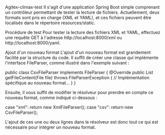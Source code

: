 
Agitex-climax-test
Il s'agit d'une application Spring Boot simple comprenant un contrôleur permettant de tester la lecture de fichiers. Actuellement, deux formats sont pris en charge (XML et YAML), et ces fichiers peuvent être localisés dans le répertoire resources/static.

Procédure de test
Pour tester la lecture des fichiers XML et YAML, effectuez une requête GET à l'adresse http://localhost:8000/xml ou http://localhost:8000/yaml.

Ajout d'un nouveau format
L'ajout d'un nouveau format est grandement facilité par la structure du code. Il suffit de créer une classe qui implémente l'interface FileParser, comme illustré dans l'exemple suivant :

public class CsvFileParser implements FileParser {
    @Override
    public List<Client> getFileContent(File file) throws FileParserException {
       // Implémentation spécifique au nouveau format...
    }
}

Ensuite, il vous suffit de modifier le résolveur pour prendre en compte ce nouveau format, comme indiqué ci-dessous :

case "xml":
    return new XmlFileParser();
case "csv":
    return new CsvFileParser();

L'ajout de ces une ou deux lignes dans le résolveur est donc tout ce qui est nécessaire pour intégrer un nouveau format.